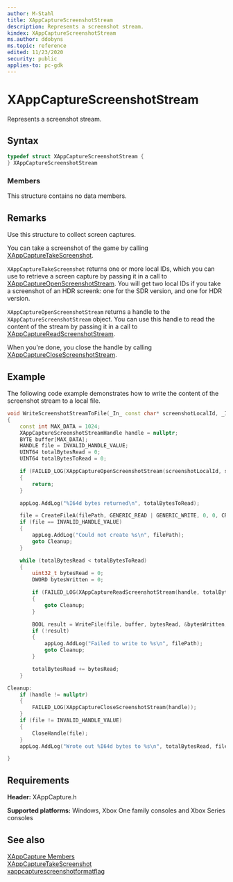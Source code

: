 ```yaml
---
author: M-Stahl
title: XAppCaptureScreenshotStream
description: Represents a screenshot stream.
kindex: XAppCaptureScreenshotStream
ms.author: ddobyns
ms.topic: reference
edited: 11/23/2020
security: public
applies-to: pc-gdk
---
```


# XAppCaptureScreenshotStream  

Represents a screenshot stream.  

<a id="syntaxSection"></a>

## Syntax  
  
```cpp
typedef struct XAppCaptureScreenshotStream {  
} XAppCaptureScreenshotStream  
```

<a id="membersSection"></a>

### Members  

This structure contains no data members.

<a id="remarksSection"></a>

## Remarks

Use this structure to collect screen captures.

You can take a screenshot of the game by calling [XAppCaptureTakeScreenshot](../functions/xappcapturetakescreenshot.md).

`XAppCaptureTakeScreenshot` returns one or more local IDs, which you can use to retrieve a screen capture by passing it in a call to [XAppCaptureOpenScreenshotStream](../functions/xappcaptureopenscreenshotstream.md). You will get two local IDs if you take a screenshot of an HDR screenk: one for the SDR version, and one for HDR version.

`XAppCaptureOpenScreenshotStream` returns a handle to the `XAppCaptureScreenshotStream` object. You can use this handle to read the content of the stream by passing it in a call to [XAppCaptureReadScreenshotStream](../functions/xappcapturereadscreenshotstream.md).

When you're done, you close the handle by calling [XAppCaptureCloseScreenshotStream](../functions/xappcaptureclosescreenshotstream.md).

<a id="exampleSection"></a>

## Example  

The following code example demonstrates how to write the content of the screenshot stream to a local file.

```cpp
void WriteScreenshotStreamToFile(_In_ const char* screenshotLocalId, _In_ XAppCaptureScreenshotFormatFlag screenshotFormat, _In_ const char* filePath)
{
    const int MAX_DATA = 1024;
    XAppCaptureScreenshotStreamHandle handle = nullptr;
    BYTE buffer[MAX_DATA];
    HANDLE file = INVALID_HANDLE_VALUE;
    UINT64 totalBytesRead = 0;
    UINT64 totalBytesToRead = 0;

    if (FAILED_LOG(XAppCaptureOpenScreenshotStream(screenshotLocalId, screenshotFormat, &handle, &totalBytesToRead)))
    {
        return;
    }

    appLog.AddLog("%I64d bytes returned\n", totalBytesToRead);

    file = CreateFileA(filePath, GENERIC_READ | GENERIC_WRITE, 0, 0, CREATE_ALWAYS, FILE_ATTRIBUTE_NORMAL, 0);
    if (file == INVALID_HANDLE_VALUE)
    {
        appLog.AddLog("Could not create %s\n", filePath);
        goto Cleanup;
    }

    while (totalBytesRead < totalBytesToRead)
    {
        uint32_t bytesRead = 0;
        DWORD bytesWritten = 0;

        if (FAILED_LOG(XAppCaptureReadScreenshotStream(handle, totalBytesRead, sizeof(buffer), buffer, &bytesRead)))
        {
            goto Cleanup;
        }

        BOOL result = WriteFile(file, buffer, bytesRead, &bytesWritten, NULL );
        if (!result)
        {
            appLog.AddLog("Failed to write to %s\n", filePath);
            goto Cleanup;
        }

        totalBytesRead += bytesRead;
    }

Cleanup:
    if (handle != nullptr)
    {
        FAILED_LOG(XAppCaptureCloseScreenshotStream(handle));
    }
    if (file != INVALID_HANDLE_VALUE)
    {
        CloseHandle(file);
    }
    appLog.AddLog("Wrote out %I64d bytes to %s\n", totalBytesRead, filePath);

}

```

<a id="requirementsSection"></a>

## Requirements  
  
**Header:** XAppCapture.h
  
**Supported platforms:** Windows, Xbox One family consoles and Xbox Series consoles  
  
## See also  

[XAppCapture Members](../xappcapture_members.md)  
[XAppCaptureTakeScreenshot](../functions/xappcapturetakescreenshot.md)  
[xappcapturescreenshotformatflag](../enums/xappcapturescreenshotformatflag.md)  